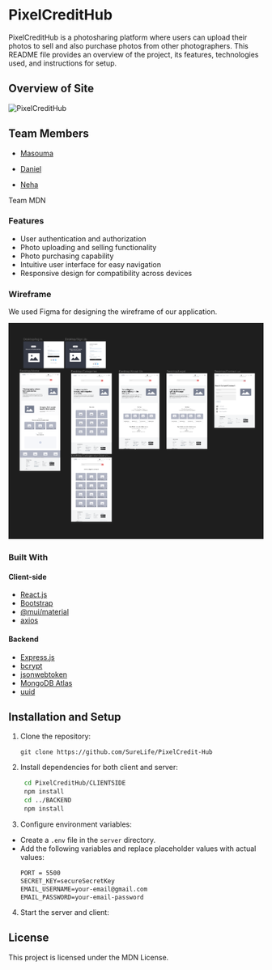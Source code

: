 # PixelCreditHub

PixelCreditHub is a photosharing platform where users can upload their photos to sell and also purchase photos from other photographers. This README file provides an overview of the project, its features, technologies used, and instructions for setup.


## Overview of Site

![PixelCreditHub](./assets/PixelCreditHub.gif)

 
## Team Members

- [Masouma](https://github.com/Masouma-Rasouli)

- [Daniel](https://github.com/SureLife)
  
- [Neha](https://github.com/NehaMehta2005)

 Team MDN
  
### Features
- User authentication and authorization
- Photo uploading and selling functionality
- Photo purchasing capability
- Intuitive user interface for easy navigation
- Responsive design for compatibility across devices 

### Wireframe

We used Figma for designing the wireframe of our application. 

![PixelCreditHubWireframe](./assets/wireframe.png)

### Built With

#### Client-side

* [React.js](https://reactjs.org/)
* [Bootstrap](https://getbootstrap.com/)
* [@mui/material](https://mui.com/)
* [axios](https://axios-http.com/)

#### Backend
* [Express.js](https://expressjs.com/)
* [bcrypt](https://www.npmjs.com/package/bcrypt)
* [jsonwebtoken](https://www.npmjs.com/package/jsonwebtoken)
* [MongoDB Atlas](https://www.mongodb.com/cloud/atlas)
* [uuid](https://www.npmjs.com/package/uuid)

## Installation and Setup  
1. Clone the repository:

    ```
    git clone https://github.com/SureLife/PixelCredit-Hub
    ```

2. Install dependencies for both client and server:

   ```bash
    cd PixelCreditHub/CLIENTSIDE
    npm install
    cd ../BACKEND
    npm install
    ```

3. Configure environment variables:
 - Create a `.env` file in the `server` directory.
 - Add the following variables and replace placeholder values with actual values:
    ```
    PORT = 5500
    SECRET_KEY=secureSecretKey 
    EMAIL_USERNAME=your-email@gmail.com
    EMAIL_PASSWORD=your-email-password
    ```

4. Start the server and client:

## License
This project is licensed under the MDN License.
